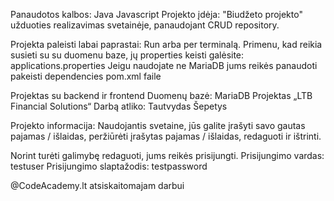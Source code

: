 Panaudotos kalbos: 
Java
Javascript
Projekto įdėja:
"Biudžeto projekto" užduoties realizavimas svetainėje, panaudojant CRUD repository.

Projekta paleisti labai paprastai:
Run arba per terminalą. 
Primenu, kad reikia susieti su su duomenu baze, jų properties keisti galėsite: 
applications.properties
Jeigu naudojate ne MariaDB jums reikės panaudoti pakeisti dependencies pom.xml faile 


Projektas su backend ir frontend
Duomenų bazė: MariaDB
Projektas „LTB Financial Solutions“
Darbą atliko: Tautvydas Šepetys

Projekto informacija:
Naudojantis svetaine, jūs galite įrašyti savo gautas pajamas / išlaidas, peržiūrėti įrašytas pajamas / išlaidas,
redaguoti ir ištrinti.

Norint turėti galimybę redaguoti, jums reikės prisijungti.
Prisijungimo vardas: testuser
Prisijungimo slaptažodis: testpassword

@CodeAcademy.lt atsiskaitomajam darbui
